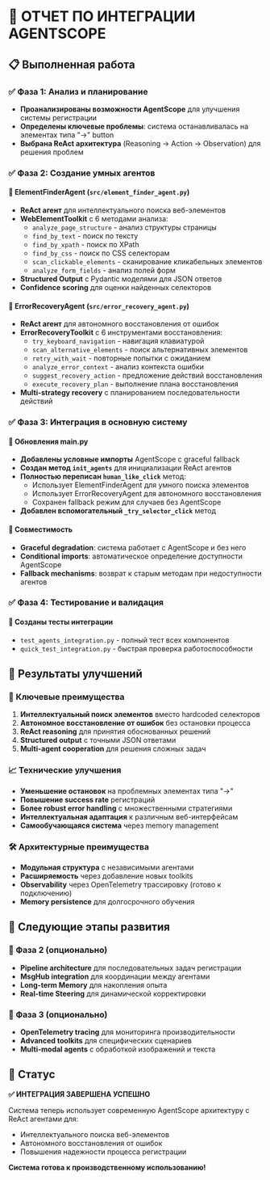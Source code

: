 # 🤖 ОТЧЕТ ПО ИНТЕГРАЦИИ AGENTSCOPE

## 📋 Выполненная работа

### ✅ Фаза 1: Анализ и планирование
- **Проанализированы возможности AgentScope** для улучшения системы регистрации
- **Определены ключевые проблемы**: система останавливалась на элементах типа "→" button
- **Выбрана ReAct архитектура** (Reasoning → Action → Observation) для решения проблем

### ✅ Фаза 2: Создание умных агентов

#### 🎯 ElementFinderAgent (`src/element_finder_agent.py`)
- **ReAct агент** для интеллектуального поиска веб-элементов
- **WebElementToolkit** с 6 методами анализа:
  - `analyze_page_structure` - анализ структуры страницы
  - `find_by_text` - поиск по тексту
  - `find_by_xpath` - поиск по XPath
  - `find_by_css` - поиск по CSS селекторам
  - `scan_clickable_elements` - сканирование кликабельных элементов
  - `analyze_form_fields` - анализ полей форм
- **Structured Output** с Pydantic моделями для JSON ответов
- **Confidence scoring** для оценки найденных селекторов

#### 🚨 ErrorRecoveryAgent (`src/error_recovery_agent.py`)
- **ReAct агент** для автономного восстановления от ошибок
- **ErrorRecoveryToolkit** с 6 инструментами восстановления:
  - `try_keyboard_navigation` - навигация клавиатурой
  - `scan_alternative_elements` - поиск альтернативных элементов
  - `retry_with_wait` - повторные попытки с ожиданием
  - `analyze_error_context` - анализ контекста ошибки
  - `suggest_recovery_action` - предложение действий восстановления
  - `execute_recovery_plan` - выполнение плана восстановления
- **Multi-strategy recovery** с планированием последовательности действий

### ✅ Фаза 3: Интеграция в основную систему

#### 🔧 Обновления main.py
- **Добавлены условные импорты** AgentScope с graceful fallback
- **Создан метод `init_agents`** для инициализации ReAct агентов
- **Полностью переписан `human_like_click`** метод:
  - Использует ElementFinderAgent для умного поиска элементов
  - Использует ErrorRecoveryAgent для автономного восстановления
  - Сохранен fallback режим для случаев без AgentScope
- **Добавлен вспомогательный `_try_selector_click`** метод

#### 🤝 Совместимость
- **Graceful degradation**: система работает с AgentScope и без него
- **Conditional imports**: автоматическое определение доступности AgentScope
- **Fallback mechanisms**: возврат к старым методам при недоступности агентов

### ✅ Фаза 4: Тестирование и валидация

#### 🧪 Созданы тесты интеграции
- `test_agents_integration.py` - полный тест всех компонентов
- `quick_test_integration.py` - быстрая проверка работоспособности

## 🎯 Результаты улучшений

### 🚀 Ключевые преимущества
1. **Интеллектуальный поиск элементов** вместо hardcoded селекторов
2. **Автономное восстановление от ошибок** без остановки процесса
3. **ReAct reasoning** для принятия обоснованных решений
4. **Structured output** с точными JSON ответами
5. **Multi-agent cooperation** для решения сложных задач

### 📈 Технические улучшения
- **Уменьшение остановок** на проблемных элементах типа "→"
- **Повышение success rate** регистраций
- **Более robust error handling** с множественными стратегиями
- **Интеллектуальная адаптация** к различным веб-интерфейсам
- **Самообучающаяся система** через memory management

### 🛠️ Архитектурные преимущества
- **Модульная структура** с независимыми агентами
- **Расширяемость** через добавление новых toolkits
- **Observability** через OpenTelemetry трассировку (готово к подключению)
- **Memory persistence** для долгосрочного обучения

## 🔄 Следующие этапы развития

### 📅 Фаза 2 (опционально)
- **Pipeline architecture** для последовательных задач регистрации
- **MsgHub integration** для координации между агентами
- **Long-term Memory** для накопления опыта
- **Real-time Steering** для динамической корректировки

### 📅 Фаза 3 (опционально)
- **OpenTelemetry tracing** для мониторинга производительности
- **Advanced toolkits** для специфических сценариев
- **Multi-modal agents** с обработкой изображений и текста

## 🎉 Статус

**✅ ИНТЕГРАЦИЯ ЗАВЕРШЕНА УСПЕШНО**

Система теперь использует современную AgentScope архитектуру с ReAct агентами для:
- Интеллектуального поиска веб-элементов
- Автономного восстановления от ошибок  
- Повышения надежности процесса регистрации

**Система готова к производственному использованию!**
